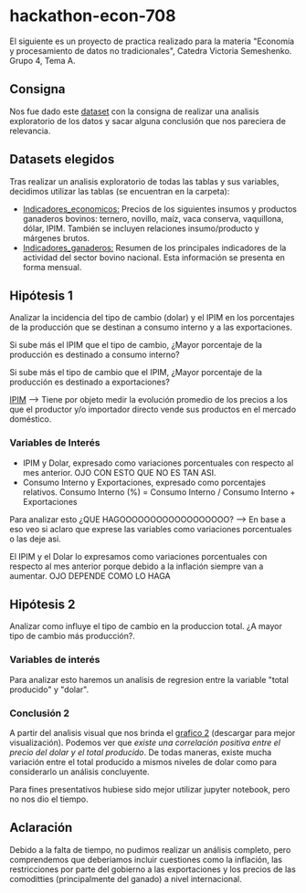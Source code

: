 # hackathon-econ-708
El siguiente es un proyecto de practica realizado para la materia "Economía y procesamiento de datos no tradicionales", Catedra Victoria Semeshenko.
Grupo 4, Tema A.

## Consigna
Nos fue dado este [dataset](https://www.datos.gob.ar/dataset?tags=bovinos&groups=agri&_tags_limit=0) con la consigna de realizar una analisis exploratorio de los
datos y sacar alguna conclusión que nos pareciera de relevancia.

## Datasets elegidos
Tras realizar un analisis exploratorio de todas las tablas y sus variables, decidimos utilizar las tablas (se encuentran en la carpeta):
* [Indicadores_economicos:](https://www.datos.gob.ar/dataset/agroindustria-ganaderia---indicadores-economicos-bovinos/archivo/agroindustria_a28a3be0-f9a3-4f96-8094-53688135c5ad) Precios de los siguientes insumos y productos ganaderos bovinos: ternero, novillo, maíz, vaca conserva, vaquillona, dólar, IPIM. También se incluyen relaciones insumo/producto y márgenes brutos.
* [Indicadores_ganaderos:](https://www.datos.gob.ar/dataset/agroindustria-ganaderia---indicadores-bovinos-mensuales/archivo/agroindustria_46c21636-2a4d-44a4-a0c6-052836d51a3f) Resumen de los principales indicadores de la actividad del sector bovino nacional. Esta información se presenta en forma mensual.

## Hipótesis 1
Analizar la incidencia del tipo de cambio (dolar) y el IPIM en los porcentajes de la producción que se destinan a consumo interno y a las exportaciones.

Si sube más el IPIM que el tipo de cambio, ¿Mayor porcentaje de la producción es destinado a consumo interno?

Si sube más el tipo de cambio que el IPIM, ¿Mayor porcentaje de la producción es destinado a exportaciones?

[IPIM](https://www.indec.gob.ar/ftp/cuadros/economia/sint_met_sipm.pdf) --> Tiene por objeto medir la evolución promedio de los precios a los que el productor y/o importador directo vende sus productos en el mercado doméstico.

### Variables de Interés
* IPIM y Dolar, expresado como variaciones porcentuales con respecto al mes anterior. OJO CON ESTO QUE NO ES TAN ASI.
* Consumo Interno y Exportaciones, expresado como porcentajes relativos. Consumo Interno (%) = Consumo Interno / Consumo Interno + Exportaciones

Para analizar esto ¿QUE HAGOOOOOOOOOOOOOOOOOO? --> En base a eso veo si aclaro que exprese las variables como variaciones porcentuales o las deje asi.

El IPIM y el Dolar lo expresamos como variaciones porcentuales con respecto al mes anterior porque debido a la inflación siempre van a aumentar. OJO DEPENDE COMO LO HAGA


## Hipótesis 2
Analizar como influye el tipo de cambio en la produccion total. ¿A mayor tipo de cambio más producción?. 

### Variables de interés
Para analizar esto haremos un analisis de regresion entre la variable "total producido" y "dolar".

### Conclusión 2
A partir del analisis visual que nos brinda el [grafico 2](https://github.com/LucioAlberico/hackathon-econ-708/blob/main/grafico_2.png) (descargar para mejor visualización). Podemos ver que *existe una correlación positiva entre el precio del dolar y el total producido*. De todas maneras, existe mucha variación entre el total producido a mismos niveles de dolar como para considerarlo un análisis concluyente.


Para fines presentativos hubiese sido mejor utilizar jupyter notebook, pero no nos dio el tiempo.

## Aclaración
Debido a la falta de tiempo, no pudimos realizar un análisis completo, pero comprendemos que deberiamos incluir cuestiones como la inflación, las restricciones por parte del gobierno a las exportaciones y los precios de las comoditties (principalmente del ganado) a nivel internacional.
